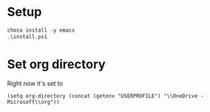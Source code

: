 # Setup

```powershell
choco install -y emacs
.\install.ps1
```

# Set org directory

Right now it's set to

```
(setq org-directory (concat (getenv "USERPROFILE") "\\OneDrive - Microsoft\\org"))
```
